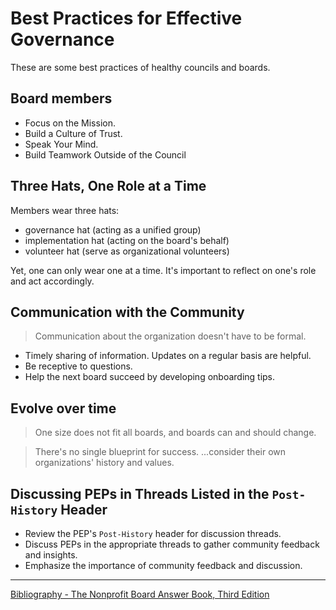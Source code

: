 # Best Practices for Effective Governance

These are some best practices of healthy councils and boards.

## Board members

- Focus on the Mission.
- Build a Culture of Trust.
- Speak Your Mind.
- Build Teamwork Outside of the Council

## Three Hats, One Role at a Time

Members wear three hats:

- governance hat (acting as a unified group)
- implementation hat (acting on the board's behalf)
- volunteer hat (serve as organizational volunteers)

Yet, one can only wear one at a time. It's important to reflect on one's role and act accordingly.

## Communication with the Community

> Communication about the organization doesn't have to be formal.

- Timely sharing of information. Updates on a regular basis are helpful.
- Be receptive to questions.
- Help the next board succeed by developing onboarding tips.

## Evolve over time

> One size does not fit all boards, and boards can and should change.

> There's no single blueprint for success. ...consider their own organizations' history and values.

## Discussing PEPs in Threads Listed in the `Post-History` Header

- Review the PEP's `Post-History` header for discussion threads.
- Discuss PEPs in the appropriate threads to gather community feedback and insights.
- Emphasize the importance of community feedback and discussion.
---

[Bibliography - The Nonprofit Board Answer Book, Third Edition](https://www.amazon.com/Nonprofit-Board-Answer-Book-Executives-ebook-dp-B007T02Q7Y/dp/B007T02Q7Y/ref=mt_kindle)
